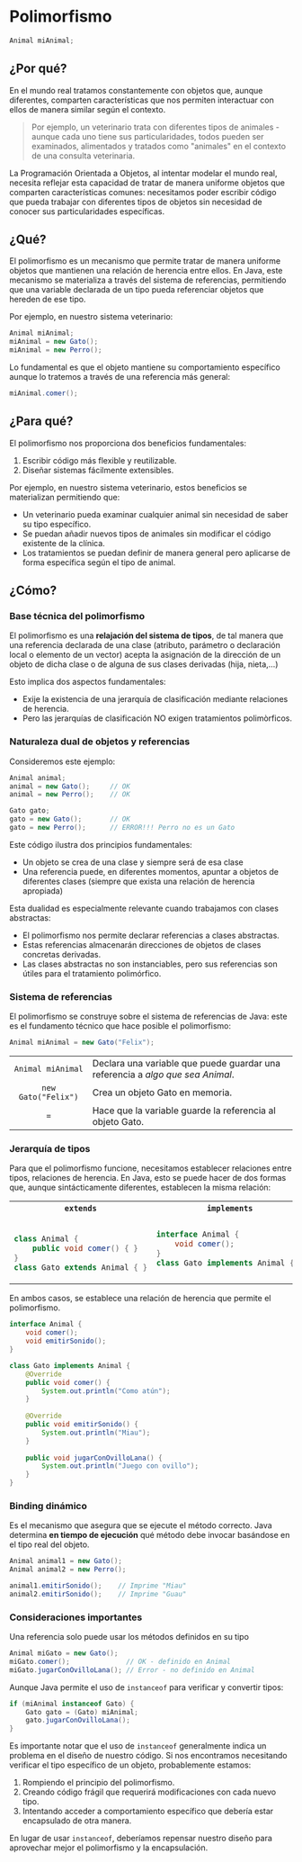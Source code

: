 # Polimorfismo

```java
Animal miAnimal;
```

## ¿Por qué?

En el mundo real tratamos constantemente con objetos que, aunque diferentes, comparten características que nos permiten interactuar con ellos de manera similar según el contexto. 

> Por ejemplo, un veterinario trata con diferentes tipos de animales - aunque cada uno tiene sus particularidades, todos pueden ser examinados, alimentados y tratados como "animales" en el contexto de una consulta veterinaria.

La Programación Orientada a Objetos, al intentar modelar el mundo real, necesita reflejar esta capacidad de tratar de manera uniforme objetos que comparten características comunes: necesitamos poder escribir código que pueda trabajar con diferentes tipos de objetos sin necesidad de conocer sus particularidades específicas.

## ¿Qué?

El polimorfismo es un mecanismo que permite tratar de manera uniforme objetos que mantienen una relación de herencia entre ellos. En Java, este mecanismo se materializa a través del sistema de referencias, permitiendo que una variable declarada de un tipo pueda referenciar objetos que hereden de ese tipo.

Por ejemplo, en nuestro sistema veterinario:

```java
Animal miAnimal;
miAnimal = new Gato();
miAnimal = new Perro();
```

Lo fundamental es que el objeto mantiene su comportamiento específico aunque lo tratemos a través de una referencia más general:

```java
miAnimal.comer();
```

## ¿Para qué?

El polimorfismo nos proporciona dos beneficios fundamentales:

1. Escribir código más flexible y reutilizable.
1. Diseñar sistemas fácilmente extensibles.

Por ejemplo, en nuestro sistema veterinario, estos beneficios se materializan permitiendo que:

- Un veterinario pueda examinar cualquier animal sin necesidad de saber su tipo específico.
- Se puedan añadir nuevos tipos de animales sin modificar el código existente de la clínica.
- Los tratamientos se puedan definir de manera general pero aplicarse de forma específica según el tipo de animal.

## ¿Cómo?

### Base técnica del polimorfismo

El polimorfismo es una **relajación del sistema de tipos**, de tal manera que una referencia declarada de una clase (atributo, parámetro o declaración local o elemento de un vector) acepta la asignación de la dirección de un objeto de dicha clase o de alguna de sus clases derivadas (hija, nieta,…​)

Esto implica dos aspectos fundamentales:

- Exije la existencia de una jerarquía de clasificación mediante relaciones de herencia.
- Pero las jerarquías de clasificación NO exigen tratamientos polimòrficos.

### Naturaleza dual de objetos y referencias

Consideremos este ejemplo:

```java
Animal animal;
animal = new Gato();     // OK
animal = new Perro();    // OK

Gato gato;
gato = new Gato();       // OK
gato = new Perro();      // ERROR!!! Perro no es un Gato
```

Este código ilustra dos principios fundamentales:

- Un objeto se crea de una clase y siempre será de esa clase
- Una referencia puede, en diferentes momentos, apuntar a objetos de diferentes clases (siempre que exista una relación de herencia apropiada)

Esta dualidad es especialmente relevante cuando trabajamos con clases abstractas:

- El polimorfismo nos permite declarar referencias a clases abstractas.
- Estas referencias almacenarán direcciones de objetos de clases concretas derivadas.
- Las clases abstractas no son instanciables, pero sus referencias son útiles para el tratamiento polimórfico.

### Sistema de referencias

El polimorfismo se construye sobre el sistema de referencias de Java: este es el fundamento técnico que hace posible el polimorfismo:

```java
Animal miAnimal = new Gato("Felix");

```

<div align=center>

|||
|:-:|-|
|`Animal miAnimal`|Declara una variable que puede guardar una referencia a *algo que sea Animal*.|
|`new Gato("Felix")`|Crea un objeto Gato en memoria.|
|`=`|Hace que la variable guarde la referencia al objeto Gato.|


</div>

### Jerarquía de tipos

Para que el polimorfismo funcione, necesitamos establecer relaciones entre tipos, relaciones de herencia. En Java, esto se puede hacer de dos formas que, aunque sintácticamente diferentes, establecen la misma relación:

<div align=center>

<table>
<tr>
<th><code>extends</code></th>
<th><code>implements</code></th>
</tr>
<tr>
<td>

```java

class Animal {
    public void comer() { }
}
class Gato extends Animal { }

```
</td>
<td>

```java
interface Animal {
    void comer();
}
class Gato implements Animal { }
```
</td>
</tr>
</table>

</div>

En ambos casos, se establece una relación de herencia que permite el polimorfismo.

```java
interface Animal {
    void comer();
    void emitirSonido();
}

class Gato implements Animal {
    @Override
    public void comer() {
        System.out.println("Como atún");
    }
    
    @Override
    public void emitirSonido() {
        System.out.println("Miau");
    }
    
    public void jugarConOvilloLana() {
        System.out.println("Juego con ovillo");
    }
}
```

### Binding dinámico

Es el mecanismo que asegura que se ejecute el método correcto. Java determina **en tiempo de ejecución** qué método debe invocar basándose en el tipo real del objeto.

```java
Animal animal1 = new Gato();
Animal animal2 = new Perro();

animal1.emitirSonido();    // Imprime "Miau"
animal2.emitirSonido();    // Imprime "Guau"
```

### Consideraciones importantes

Una referencia solo puede usar los métodos definidos en su tipo

```java
Animal miGato = new Gato();
miGato.comer();              // OK - definido en Animal
miGato.jugarConOvilloLana(); // Error - no definido en Animal
```

Aunque Java permite el uso de `instanceof` para verificar y convertir tipos:

```java
if (miAnimal instanceof Gato) {
    Gato gato = (Gato) miAnimal;
    gato.jugarConOvilloLana();
}
```

Es importante notar que el uso de `instanceof` generalmente indica un problema en el diseño de nuestro código. Si nos encontramos necesitando verificar el tipo específico de un objeto, probablemente estamos:

1. Rompiendo el principio del polimorfismo.
1. Creando código frágil que requerirá modificaciones con cada nuevo tipo.
1. Intentando acceder a comportamiento específico que debería estar encapsulado de otra manera.

En lugar de usar `instanceof`, deberíamos repensar nuestro diseño para aprovechar mejor el polimorfismo y la encapsulación.
